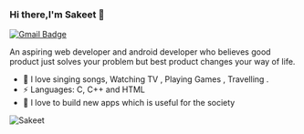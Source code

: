 ### Hi there,I'm Sakeet 👋

[![Gmail Badge](https://img.shields.io/badge/-kopparapu.sakeet@gmail.com-c14438?style=flat-square&logo=Gmail&logoColor=white&link=mailto:kopparapu.sakeet@gmail.com)](mailto:kopparapu.sakeet@gmail.com)

 

An aspiring web developer and android developer who believes good product just solves your problem but best product changes your way of life.

 
- 🌱 I  love singing songs, Watching TV , Playing Games , Travelling .
- ⚡ Languages: C, C++ and HTML
- 🌱 I love to build new apps which is useful for the society

 

<p align="left"><img src="https://github-readme-stats.vercel.app/api?username=Sakeet&show_icons=true" alt="Sakeet" /></p>

 


